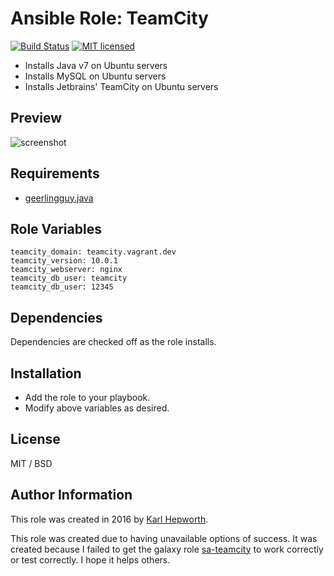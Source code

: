 # Ansible Role: TeamCity

[![Build Status](https://travis-ci.org/fubarhouse/ansible-role-teamcity.svg?branch=master)](https://travis-ci.org/fubarhouse/ansible-role-teamcity)
[![MIT licensed](https://img.shields.io/badge/license-MIT-blue.svg)](https://raw.githubusercontent.com/fubarhouse/ansible-role-teamcity/master/LICENSE)

* Installs Java v7 on Ubuntu servers
* Installs MySQL on Ubuntu servers
* Installs Jetbrains' TeamCity on Ubuntu servers

## Preview
![screenshot](https://raw.githubusercontent.com/fubarhouse/ansible-role-teamcity/master/images/login-screen.png)

## Requirements

  * [geerlingguy.java](https://github.com/geerlingguy/ansible-role-java)

## Role Variables

    teamcity_domain: teamcity.vagrant.dev
    teamcity_version: 10.0.1
    teamcity_webserver: nginx
    teamcity_db_user: teamcity
    teamcity_db_user: 12345

## Dependencies

  Dependencies are checked off as the role installs.

## Installation

  * Add the role to your playbook.
  * Modify above variables as desired.

## License

MIT / BSD

## Author Information

This role was created in 2016 by [Karl Hepworth](https://twitter.com/fubarhouse).

This role was created due to having unavailable options of success. It was created because I failed to get the galaxy role [sa-teamcity](https://github.com/softasap/sa-teamcity) to work correctly or test correctly. I hope it helps others.

